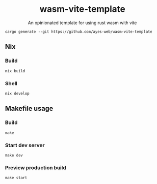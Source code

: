 <h1 align="center">wasm-vite-template</h1>

<p align="center">An opinionated template for using rust wasm with vite</p>

```
cargo generate --git https://github.com/ayes-web/wasm-vite-template
```

## Nix

### Build
```
nix build
```

### Shell
```
nix develop
```

## Makefile usage

### Build

```
make
```

### Start dev server

```
make dev
```

### Preview production build

```
make start
```

